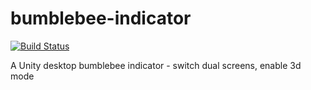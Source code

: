 bumblebee-indicator
===================

[![Build Status](https://travis-ci.org/wavesoftware/bumblebee-indicator.svg?branch=master)](https://travis-ci.org/wavesoftware/bumblebee-indicator)

A Unity desktop bumblebee indicator - switch dual screens, enable 3d mode
